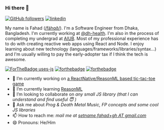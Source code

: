 ### Hi there 👋

[![GitHub followers](https://img.shields.io/github/followers/fa7ad?label=Follow%20me&logo=github&style=for-the-badge)](https://github.com/fa7ad) [![linkedin](https://img.shields.io/badge/connect-blue?style=for-the-badge&logo=linkedin)](https://linkedin.com/in/fa7ad)

My name is Fahad ([/fähɑð/](http://ipa-reader.xyz/?text=f%C3%A4h%C9%91%C3%B0&voice=Amy)). I'm a Software Engineer from Dhaka, Bangladesh. I'm currently working at [@dh-health](https://dh.health). I'm also in the process of completing my undergrad at [AIUB](https://aiub.edu). Most of my professional experience has to do with creating reactive web apps using React and Node. I enjoy learning about new technology (languages/frameworks/libraries/syntax...) and I'm usually willing to pay the early-adopter tax if I think the tech is awesome.

[![ForTheBadge uses-js](http://ForTheBadge.com/images/badges/uses-js.svg)](https://github.com/fa7ad?tab=repositories&q=&type=&language=javascript) [![forthebadge](https://forthebadge.com/images/badges/uses-badges.svg)](https://forthebadge.com/) [![forthebadge](https://forthebadge.com/images/badges/makes-people-smile.svg)](#)

- 🔭 I’m currently working on [a ReactNative/ReasonML based tic-tac-toe game](https://github.com/fa7ad/katakati)
- 🌱 I’m currently learning [ReasonML](http://reasonml.github.io/)
- 👯 I’m looking to collaborate on *any small JS library (that I can understand and find useful 😇 )*
- 💬 Ask me about *Prog & Death Metal Music, FP concepts and some cool JS libraries*
- 📫 How to reach me: *mail me at [setname.fahad+gh AT gmail.com](mailto:setname.fahad+gh@gmail.com)*
- 😄 Pronouns: He/Him

